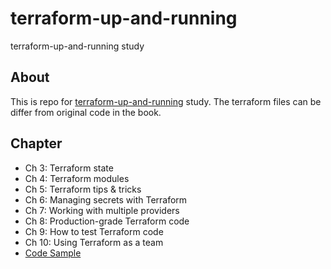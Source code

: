 # terraform-up-and-running
terraform-up-and-running study

## About
This is repo for [terraform-up-and-running](https://www.terraformupandrunning.com/) study.
The terraform files can be differ from original code in the book.

## Chapter

- Ch 3: Terraform state
- Ch 4: Terraform modules
- Ch 5: Terraform tips & tricks
- Ch 6: Managing secrets with Terraform
- Ch 7: Working with multiple providers
- Ch 8: Production-grade Terraform code
- Ch 9: How to test Terraform code
- Ch 10: Using Terraform as a team
- [Code Sample](https://github.com/brikis98/terraform-up-and-running-code.)

